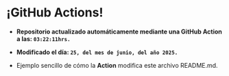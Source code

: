 # ¡GitHub Actions!
* **Repositorio actualizado automáticamente mediante una GitHub Action a las: `03:22:11hrs.`**
* **Modificado el día: `25, del mes de junio, del año 2025.`**

* Ejemplo sencillo de cómo la **Action** modifica este archivo README.md.
